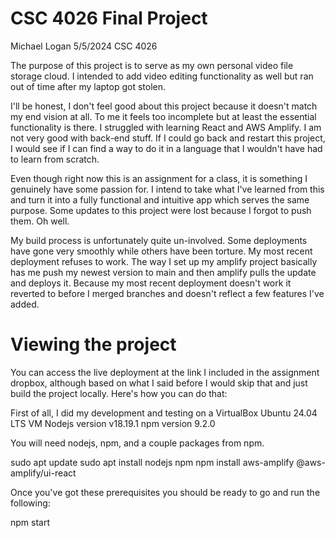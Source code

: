 # CSC 4026 Final Project
Michael Logan
5/5/2024
CSC 4026

The purpose of this project is to serve as my own personal video file storage cloud. I intended to add video editing functionality as well but ran out of time after my laptop got stolen.

I'll be honest, I don't feel good about this project because it doesn't match my end vision at all. To me it feels too incomplete but at least the essential functionality is there. I struggled with learning React and AWS Amplify. I am not very good with back-end stuff. If I could go back and restart this project, I would see if I can find a way to do it in a language that I wouldn't have had to learn from scratch.

Even though right now this is an assignment for a class, it is something I genuinely have some passion for. I intend to take what I've learned from this and turn it into a fully functional and intuitive app which serves the same purpose. Some updates to this project were lost because I forgot to push them. Oh well.

My build process is unfortunately quite un-involved. Some deployments have gone very smoothly while others have been torture. My most recent deployment refuses to work. The way I set up my amplify project basically has me push my newest version to main and then amplify pulls the update and deploys it. Because my most recent deployment doesn't work it reverted to before I merged branches and doesn't reflect a few features I've added. 

# Viewing the project
You can access the live deployment at the link I included in the assignment dropbox, although based on what I said before I would skip that and just build the project locally. Here's how you can do that:

First of all, I did my development and testing on a VirtualBox Ubuntu 24.04 LTS VM
    Nodejs version v18.19.1
    npm version 9.2.0

You will need nodejs, npm, and a couple packages from npm.

sudo apt update
sudo apt install nodejs npm
npm install aws-amplify @aws-amplify/ui-react

Once you've got these prerequisites you should be ready to go and run the following:

npm start